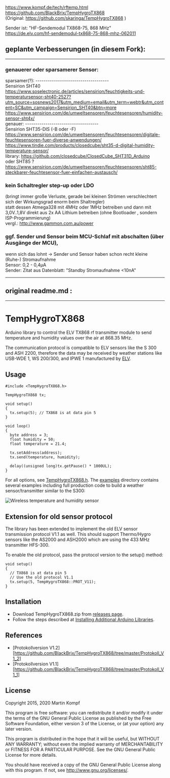 https://www.kompf.de/tech/rftemp.html  
https://github.com/BlackBrix/TempHygroTX868  
(Original: https://github.com/skaringa/TempHygroTX868 )  
  
Sender ist: "HF-Sendemodul TX868-75, 868 MHz"  
https://de.elv.com/hf-sendemodul-tx868-75-868-mhz-062011  
  
## geplante Verbesserungen (in diesem Fork): 
----
### genauerer oder sparsamerer Sensor:  
sparsamer(?): ------------------------------------  
Sensirion SHT40  
https://www.soselectronic.de/articles/sensirion/feuchtigkeits-und-temperatursensor-sht40-2527?utm_source=sosnews2017&utm_medium=email&utm_term=webtr&utm_content=SC&utm_campaign=Sensirion_SHT40&btn=more  
https://www.sensirion.com/de/umweltsensoren/feuchtesensoren/humidity-sensor-sht4x/  
genauer: ------------------------------------  
Sensirion SHT35-DIS (-B oder -F)  
https://www.sensirion.com/de/umweltsensoren/feuchtesensoren/digitale-feuchtesensoren-fuer-diverse-anwendungen/  
https://www.tindie.com/products/closedcube/sht35-d-digital-humidity-temperature-sensor/  
library: https://github.com/closedcube/ClosedCube_SHT31D_Arduino  
oder SHT85 ?  
https://www.sensirion.com/de/umweltsensoren/feuchtesensoren/sht85-steckbarer-feuchtesensor-fuer-einfachen-austausch/  
  
  
### kein Schaltregler step-up oder LDO   
(bringt immer große Verluste, gerade bei kleinen Strömen verschlechtert sich der Wirkungsgrad enorm beim Shaltregler)  
statt dessen Atmega328 mit 4MHz oder 1MHz betreiben und dann mit 3,0V..1,8V direkt aus 2x AA Lithium betreiben (ohne Bootloader , sondern ISP-Programmierung)  
vergl.: http://www.gammon.com.au/power  
  
### ggf. Sender und Sensor beim MCU-Schlaf mit abschalten (über Ausgänge der MCU),  
wenn sich das lohnt -> Sender und Sensor haben schon recht kleine (Ruhe-) Stromaufnahme  
Sensor: 0,2 - 0,4µA  
Sender: Zitat aus Datenblatt: "Standby Stromaufnahme <10nA"  
 
----
## original readme.md :
----
   
# TempHygroTX868

Arduino library to control the ELV TX868 rf transmitter module to send temperature and humidity values over the air at 868.35 MHz.

The communication protocol is compatible to ELV sensors like the S 300 and ASH 2200, therefore the data may be received by weather stations like USB-WDE 1, WS 200/300, and IPWE 1 manufactured by [ELV](http://www.elv.de).

## Usage

    #include <TempHygroTX868.h>

    TempHygroTX868 tx;

    void setup()
    {
      tx.setup(5); // TX868 is at data pin 5
    }

    void loop()
    {
      byte address = 3;
      float humidity = 50;
      float temperature = 21.4;

      tx.setAddress(address);
      tx.send(temperature, humidity);

      delay((unsigned long)tx.getPause() * 1000UL);
    }

For all options, see [TempHygroTX868.h][header]. The [examples][example] directory contains several examples including full production code to build a weather sensor/transmitter similar to the S300:

![Wireless temperature and humidity sensor](https://www.kompf.de/tech/images/rftemp_comp_annot.png)

## Extension for old sensor protocol

The library has been extended to implement the old ELV sensor transmission protocol V1.1 as well. This should support Thermo/Hygro sensors like the AS2000 and ASH2000 which are using the 433 MHz transmitter HFS-300.

To enable the old protocol, pass the protocol version to the setup() method:

    void setup()
    {
      // TX868 is at data pin 5
      // Use the old protocol V1.1
      tx.setup(5, TempHygroTX868::PROT_V11);
    }

## Installation

* Download TempHygroTX868.zip from [releases page][release].
* Follow the steps described at [Installing Additional Arduino Libraries](https://www.arduino.cc/en/guide/libraries).

## References

* [Protokollversion V1.2][https://github.com/BlackBrix/TempHygroTX868/tree/master/Protokoll_V1_2]
* [Protokollversion V1.1][https://github.com/BlackBrix/TempHygroTX868/tree/master/Protokoll_V1_1]

## License

Copyright 2015, 2020 Martin Kompf

This program is free software: you can redistribute it and/or modify
it under the terms of the GNU General Public License as published by
the Free Software Foundation, either version 3 of the License, or
(at your option) any later version.
 
This program is distributed in the hope that it will be useful,
but WITHOUT ANY WARRANTY; without even the implied warranty of
MERCHANTABILITY or FITNESS FOR A PARTICULAR PURPOSE.  See the
GNU General Public License for more details.

You should have received a copy of the GNU General Public License
along with this program.  If not, see <http://www.gnu.org/licenses/>.

[header]: https://github.com/skaringa/TempHygroTX868/blob/master/TempHygroTX868.h "Header file"
[example]: https://github.com/skaringa/TempHygroTX868/blob/master/examples "Examples"
[release]: https://github.com/skaringa/TempHygroTX868/releases/latest
[prot_11]: http://www.dc3yc.homepage.t-online.de/protocol_alt.htm
[prot_12]: http://www.dc3yc.homepage.t-online.de/protocol.htm

